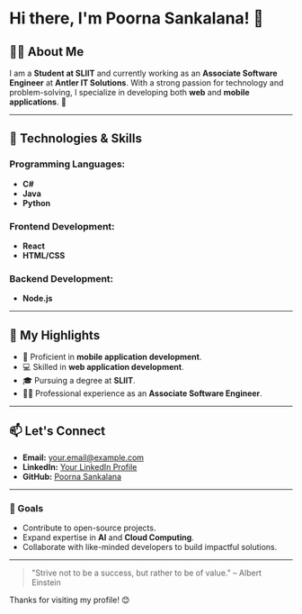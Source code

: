 # Hi there, I'm Poorna Sankalana! 👋

## 👨‍💻 About Me

I am a **Student at SLIIT** and currently working as an **Associate Software Engineer** at **Antler IT Solutions**. With a strong passion for technology and problem-solving, I specialize in developing both **web** and **mobile applications**. 🚀

---

## 🔧 Technologies & Skills

### Programming Languages:
- **C#**
- **Java**
- **Python**

### Frontend Development:
- **React**
- **HTML/CSS**

### Backend Development:
- **Node.js**

---

## 🌟 My Highlights

- 📱 Proficient in **mobile application development**.
- 💻 Skilled in **web application development**.
- 🎓 Pursuing a degree at **SLIIT**.
- 👨‍💼 Professional experience as an **Associate Software Engineer**.

---

## 📫 Let's Connect

- **Email:** [your.email@example.com](mailto:your.email@example.com)
- **LinkedIn:** [Your LinkedIn Profile](https://linkedin.com/in/yourprofile)
- **GitHub:** [Poorna Sankalana](https://github.com/yourgithubprofile)

---

### 🎯 Goals

- Contribute to open-source projects.
- Expand expertise in **AI** and **Cloud Computing**.
- Collaborate with like-minded developers to build impactful solutions.

---

> "Strive not to be a success, but rather to be of value." – Albert Einstein

Thanks for visiting my profile! 😊
